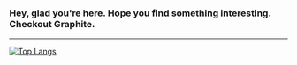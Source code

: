 ### Hey, glad  you're here. Hope you find something interesting. Checkout Graphite.
---
[![Top Langs](https://github-readme-stats.vercel.app/api/top-langs/?username=otdavies&layout=compact&theme=tokyonight)](https://github.com/anuraghazra/github-readme-stats)
